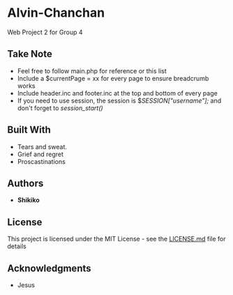 # Alvin-Chanchan
Web Project 2 for Group 4 

## Take Note
* Feel free to follow main.php for reference or this list
* Include a $currentPage = xx for every page to ensure breadcrumb works
* Include header.inc and footer.inc at the top and bottom of every page
* If you need to use session, the session is $_SESSION["username"];_ and don't forget to _session_start()_ 

## Built With

* Tears and sweat.
* Grief and regret
* Proscastinations

## Authors

* **Shikiko** 

## License

This project is licensed under the MIT License - see the [LICENSE.md](LICENSE.md) file for details

## Acknowledgments

* Jesus
